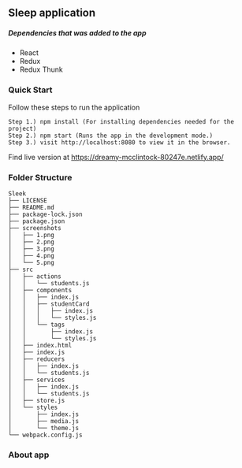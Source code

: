 ## Sleep application

##### Dependencies that was added to the app
- React
- Redux
- Redux Thunk


### Quick Start
Follow these steps to run the application

```
Step 1.) npm install (For installing dependencies needed for the project)
Step 2.) npm start (Runs the app in the development mode.)
Step 3.) visit http://localhost:8080 to view it in the browser.
```

Find live version at https://dreamy-mcclintock-80247e.netlify.app/

### Folder Structure
```
Sleek
├── LICENSE
├── README.md
├── package-lock.json
├── package.json
├── screenshots
│   ├── 1.png
│   ├── 2.png
│   ├── 3.png
│   ├── 4.png
│   └── 5.png
├── src
│   ├── actions
│   │   └── students.js
│   ├── components
│   │   ├── index.js
│   │   ├── studentCard
│   │   │   ├── index.js
│   │   │   └── styles.js
│   │   └── tags
│   │       ├── index.js
│   │       └── styles.js
│   ├── index.html
│   ├── index.js
│   ├── reducers
│   │   ├── index.js
│   │   └── students.js
│   ├── services
│   │   ├── index.js
│   │   └── students.js
│   ├── store.js
│   └── styles
│       ├── index.js
│       ├── media.js
│       └── theme.js
└── webpack.config.js
```

### About app